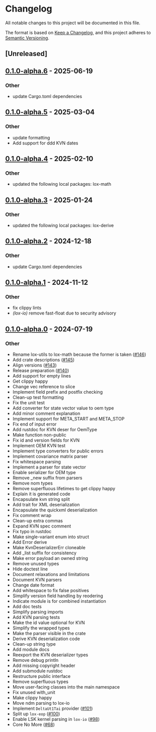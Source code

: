 # Changelog
All notable changes to this project will be documented in this file.

The format is based on [Keep a Changelog](https://keepachangelog.com/en/1.0.0/),
and this project adheres to [Semantic Versioning](https://semver.org/spec/v2.0.0.html).

## [Unreleased]

## [0.1.0-alpha.6](https://github.com/lox-space/lox/compare/lox-io-v0.1.0-alpha.5...lox-io-v0.1.0-alpha.6) - 2025-06-19

### Other

- update Cargo.toml dependencies

## [0.1.0-alpha.5](https://github.com/lox-space/lox/compare/lox-io-v0.1.0-alpha.4...lox-io-v0.1.0-alpha.5) - 2025-03-04

### Other

- update formatting
- Add support for ddd KVN dates

## [0.1.0-alpha.4](https://github.com/lox-space/lox/compare/lox-io-v0.1.0-alpha.3...lox-io-v0.1.0-alpha.4) - 2025-02-10

### Other

- updated the following local packages: lox-math

## [0.1.0-alpha.3](https://github.com/lox-space/lox/compare/lox-io-v0.1.0-alpha.2...lox-io-v0.1.0-alpha.3) - 2025-01-24

### Other

- updated the following local packages: lox-derive

## [0.1.0-alpha.2](https://github.com/lox-space/lox/compare/lox-io-v0.1.0-alpha.1...lox-io-v0.1.0-alpha.2) - 2024-12-18

### Other

- update Cargo.toml dependencies

## [0.1.0-alpha.1](https://github.com/lox-space/lox/compare/lox-io-v0.1.0-alpha.0...lox-io-v0.1.0-alpha.1) - 2024-11-12

### Other

- fix clippy lints
- *(lox-io)* remove fast-float due to security advisory

## [0.1.0-alpha.0](https://github.com/lox-space/lox/releases/tag/lox-io-v0.1.0-alpha.0) - 2024-07-19

### Other
- Rename lox-utils to lox-math because the former is taken ([#146](https://github.com/lox-space/lox/pull/146))
- Add crate descriptions ([#145](https://github.com/lox-space/lox/pull/145))
- Align versions ([#143](https://github.com/lox-space/lox/pull/143))
- Release preparation ([#140](https://github.com/lox-space/lox/pull/140))
- Add support for empty lines
- Get clippy happy
- Change vec reference to slice
- Implement field prefix and postfix checking
- Clean-up test formatting
- Fix the unit test
- Add converter for state vector value to oem type
- Add minor comment explanation
- Implement support for META_START and META_STOP
- Fix end of input error
- Add rustdoc for KVN deser for OemType
- Make function non-public
- Fix id and version fields for KVN
- Implement OEM KVN test
- Implement type converters for public errors
- Implement covariance matrix parser
- Fix whitespace parsing
- Implement a parser for state vector
- Enable serializer for OEM type
- Remove _new suffix from parsers
- Remove nom types
- Remove superfluous lifetimes to get clippy happy
- Explain it is generated code
- Encapsulate kvn string split
- Add trait for XML deserialization
- Encapsulate the quickxml deserialization
- Fix comment wrap
- Clean-up extra commas
- Expand KVN spec comment
- Fix typo in rustdoc
- Make single-variant enum into struct
- Add Error derive
- Make KvnDeserializerErr cloneable
- Add _list suffix for consistency
- Make error payload an owned string
- Remove unused types
- Hide doctest line
- Document relaxations and limitations
- Document KVN parsers
- Change date format
- Add whitespace to fix false positives
- Simplify  version field handling by reodering
- Indicate module is for combined instantiation
- Add doc tests
- Simplify parsing imports
- Add KVN parsing tests
- Make the id value optional for KVN
- Simplify the wrapped types
- Make the parser visible in the crate
- Derive KVN deserialization code
- Clean-up string type
- Add module docs
- Reexport the KVN deserializer types
- Remove debug println
- Add missing copyright header
- Add submodule rustdoc
- Restructure public interface
- Remove superfluous types
- Move user-facing classes into the main namespace
- Fix unused with_unit
- Make clippy happy
- Move ndm parsing to lox-io
- Implement `DeltaUt1Tai` provider ([#101](https://github.com/lox-space/lox/pull/101))
- Split up `lox-eop` ([#100](https://github.com/lox-space/lox/pull/100))
- Enable LSK kernel parsing in `lox-io` ([#98](https://github.com/lox-space/lox/pull/98))
- Core No More ([#68](https://github.com/lox-space/lox/pull/68))
